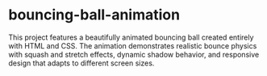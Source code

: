 # bouncing-ball-animation
This project features a beautifully animated bouncing ball created entirely with HTML and CSS. The animation demonstrates realistic bounce physics with squash and stretch effects, dynamic shadow behavior, and responsive design that adapts to different screen sizes.
